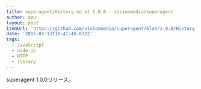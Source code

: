 ```yaml
---
title: superagent/History.md at 1.0.0 · visionmedia/superagent
author: azu
layout: post
itemUrl: 'https://github.com/visionmedia/superagent/blob/1.0.0/History.md'
date: '2015-03-13T16:41:46.072Z'
tags:
  - JavaScript
  - node.js
  - HTTP
  - library
---
```

superagent 1.0.0リリース。

